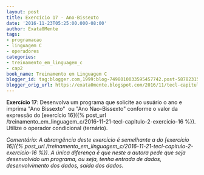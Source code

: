 ```yaml
---
layout: post
title: Exercício 17 - Ano-Bissexto
date: '2016-11-23T05:25:00.000-08:00'
author: Exata0Mente
tags:
- programacao
- linguagem C
- operadores
categories:
- treinamento_em_linguagem_c
- cap2  
book_name: Treinamento em Linguagem C
blogger_id: tag:blogger.com,1999:blog-7498010033595457742.post-5878231552961226127
blogger_orig_url: https://exata0mente.blogspot.com/2016/11/tecl-capitulo-2-exercicio-17.html
---
```


**Exercício 17**: Desenvolva um programa que solicite ao usuário o ano e imprima "Ano Bissexto"  ou "Ano Nao-Bissexto" conforme o valor da expressão do [exercício 16]({% post_url /treinamento_em_linguagem_c/2016-11-21-tecl-capitulo-2-exercicio-16 %}). Utilize o operador condicional (ternário).

*Comentário: A abrangência deste exercício é semelhante a do [exercício 16]({% post_url  /treinamento_em_linguagem_c/2016-11-21-tecl-capitulo-2-exercicio-16 %}). A única diferença é que neste a autora pede que seja desenvolvido um
programa, ou seja, tenha entrada de dados, desenvolvimento dos dados, saída dos dados.*
